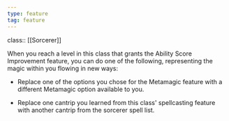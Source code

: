 ```yaml
---
type: feature
tag: feature
---
```

class:: [[Sorcerer]]

When you reach a level in this class that grants the Ability Score Improvement feature, you can do one of the following, representing the magic within you flowing in new ways:

-   Replace one of the options you chose for the Metamagic feature with a different Metamagic option available to you.

-   Replace one cantrip you learned from this class' spellcasting feature with another cantrip from the sorcerer spell list.